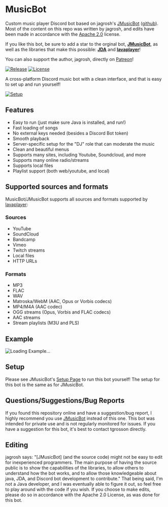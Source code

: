 
# MusicBot
Custom music player Discord bot based on jagrosh's [JMusicBot](https://jmusicbot.com) ([github](https://github.com/jagrosh/MusicBot)). Most of the content on this repo was written by jagrosh, and edits have been made in accordance with the [Apache 2.0](https://github.com/tgrosson/MusicBot/blob/master/LICENSE) license.

If you like this bot, be sure to add a star to the orginal bot, [**JMusicBot**](https://github.com/jagrosh/MusicBot), as well as the libraries that make this possible: [**JDA**](https://github.com/DV8FromTheWorld/JDA) and [**lavaplayer**](https://github.com/sedmelluq/lavaplayer)!

You can also support the author, jagrosh, directly on [Patreon](https://www.patreon.com/jagrosh)!

[![Release](https://img.shields.io/github/v/release/tgrosson/MusicBot)](https://github.com/tgrosson/MusicBot/releases/latest)
[![License](https://img.shields.io/github/license/tgrosson/MusicBot)](https://github.com/tgrosson/MusicBot/blob/master/LICENSE)


A cross-platform Discord music bot with a clean interface, and that is easy to set up and run yourself!

[![Setup](http://i.imgur.com/VvXYp5j.png)](https://jmusicbot.com/setup)

## Features
  * Easy to run (just make sure Java is installed, and run!)
  * Fast loading of songs
  * No external keys needed (besides a Discord Bot token)
  * Smooth playback
  * Server-specific setup for the "DJ" role that can moderate the music
  * Clean and beautiful menus
  * Supports many sites, including Youtube, Soundcloud, and more
  * Supports many online radio/streams
  * Supports local files
  * Playlist support (both web/youtube, and local)

## Supported sources and formats
MusicBot/JMusicBot supports all sources and formats supported by [lavaplayer](https://github.com/sedmelluq/lavaplayer#supported-formats):
### Sources
  * YouTube
  * SoundCloud
  * Bandcamp
  * Vimeo
  * Twitch streams
  * Local files
  * HTTP URLs
### Formats
  * MP3
  * FLAC
  * WAV
  * Matroska/WebM (AAC, Opus or Vorbis codecs)
  * MP4/M4A (AAC codec)
  * OGG streams (Opus, Vorbis and FLAC codecs)
  * AAC streams
  * Stream playlists (M3U and PLS)

## Example
![Loading Example...](https://i.imgur.com/kVtTKvS.gif)

## Setup
Please see JMusicBot's [Setup Page](https://jmusicbot.com/setup) to run this bot yourself! The setup for this bot is the same as for JMusicBot.

## Questions/Suggestions/Bug Reports
If you found this repository online and have a suggestion/bug report, I highly recommend you use [JMusicBot](https://jmusicbot.com) instead of this one. This bot was intended for private use and is not regularly monitored for issues. If you have a suggestion for this bot, it's best to contact tgrosson directly.

## Editing
jagrosh says: "[JMusicBot] (and the source code) might not be easy to edit for inexperienced programmers. The main purpose of having the source public is to show the capabilities of the libraries, to allow others to understand how the bot works, and to allow those knowledgeable about java, JDA, and Discord bot development to contribute." That being said, I'm not a Java developer, and I was eventually able to figure it out, so feel free to play around with the code if you wish. If you choose to make edits, please do so in accordance with the Apache 2.0 License, as was done for this bot.

